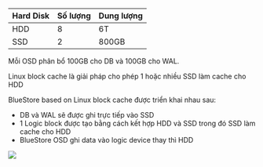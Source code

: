 # 

|Hard Disk|Số lượng|Dung lượng|
|---------|--------|----------|
|HDD|8|6T|
|SSD|2|800GB|

Mỗi OSD phân bổ 100GB cho DB và 100GB cho WAL. 

Linux block cache là giải pháp cho phép 1 hoặc nhiều SSD làm cache cho HDD

BlueStore based on Linux block cache được triển khai nhau sau:
- DB và WAL sẽ được ghi trực tiếp vào SSD
- 1 Logic block được tạo bằng cách kết hợp HDD và SSD trong đó SSD làm cache cho HDD
- BlueStore OSD ghi data vào logic device thay thì HDD

<img src=https://i.imgur.com/Euj6Zbz.png>
